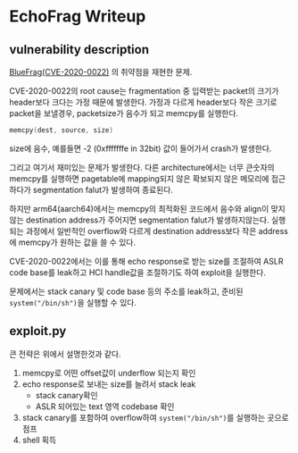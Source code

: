 # EchoFrag Writeup

## vulnerability description
[BlueFrag(CVE-2020-0022)](https://insinuator.net/2020/04/cve-2020-0022-an-android-8-0-9-0-bluetooth-zero-click-rce-bluefrag/) 의 취약점을 재현한 문제.

CVE-2020-0022의 root cause는 fragmentation 중 입력받는 packet의 크기가 header보다 크다는 가정 때문에 발생한다.
가정과 다르게 header보다 작은 크기로 packet을 보낼경우, packetsize가 음수가 되고 memcpy를 실행한다.
```c
memcpy(dest, source, size)
```
size에 음수, 예를들면 -2 (0xfffffffe in 32bit) 값이 들어가서 crash가 발생한다.


그리고 여기서 재미있는 문제가 발생한다.
다른 architecture에서는 너무 큰숫자의 memcpy를 실행하면 pagetable에 mapping되지 않은 확보되지 않은 메모리에 접근 하다가 segmentation falut가 발생하여 종료된다.

하지만 arm64(aarch64)에서는 memcpy의 최적화된 코드에서 음수와 align이 맞지않는 destination address가 주어지면 segmentation falut가 발생하지않는다.
실행되는 과정에서 일반적인 overflow와 다르게 destination address보다 작은 address에 memcpy가 원하는 값을 쓸 수 있다.

CVE-2020-0022에서는 이를 통해 echo response로 받는 size를 조절하여 ASLR code base를 leak하고 HCI handle값을 조절하기도 하여 exploit을 실행한다.

문제에서는 stack canary 및 code base 등의 주소를 leak하고, 준비된 `system("/bin/sh")`을 실행할 수 있다.

## exploit.py
큰 전략은 위에서 설명한것과 같다.

1. memcpy로 어떤 offset값이 underflow 되는지 확인
1. echo response로 보내는 size를 늘려서 stack leak
    * stack canary확인
    * ASLR 되어있는 text 영역 codebase 확인
1. stack canary를 포함하여 overflow하여 `system("/bin/sh")`를 실행하는 곳으로점프
1. shell 획득


